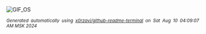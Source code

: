<div align="justify">
<picture>
    <source media="(prefers-color-scheme: dark)" srcset="https://i.ibb.co/qdkWYJ4/output-gif.gif">
    <source media="(prefers-color-scheme: light)" srcset="https://i.ibb.co/qdkWYJ4/output-gif.gif">
    <img alt="GIF_OS" src="https://i.ibb.co/qdkWYJ4/output-gif.gif">
</picture>

<sub><i>Generated automatically using [x0rzavi/github-readme-terminal](https://github.com/x0rzavi/github-readme-terminal) on Sat Aug 10 04:09:07 AM MSK 2024</i></sub>

</div>

<!-- Image deletion URL: https://ibb.co/mG6X5NY/24788bb9876ac5f2f42abff7ab336d6f -->